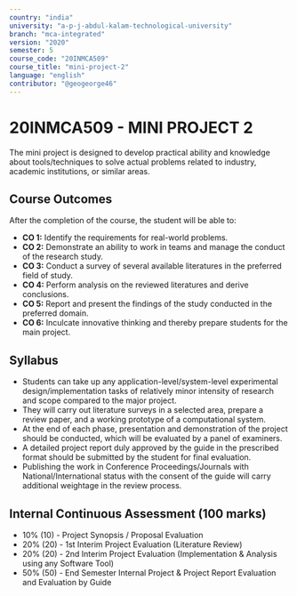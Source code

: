 ```yaml
---
country: "india"
university: "a-p-j-abdul-kalam-technological-university"
branch: "mca-integrated"
version: "2020"
semester: 5
course_code: "20INMCA509"
course_title: "mini-project-2"
language: "english"
contributor: "@geogeorge46"
---
```


# 20INMCA509 - MINI PROJECT 2

The mini project is designed to develop practical ability and knowledge about tools/techniques to solve actual problems related to industry, academic institutions, or similar areas.

## Course Outcomes
After the completion of the course, the student will be able to:

- **CO 1:** Identify the requirements for real-world problems.  
- **CO 2:** Demonstrate an ability to work in teams and manage the conduct of the research study.  
- **CO 3:** Conduct a survey of several available literatures in the preferred field of study.  
- **CO 4:** Perform analysis on the reviewed literatures and derive conclusions.  
- **CO 5:** Report and present the findings of the study conducted in the preferred domain.  
- **CO 6:** Inculcate innovative thinking and thereby prepare students for the main project.

## Syllabus
- Students can take up any application-level/system-level experimental design/implementation tasks of relatively minor intensity of research and scope compared to the major project.  
- They will carry out literature surveys in a selected area, prepare a review paper, and a working prototype of a computational system.  
- At the end of each phase, presentation and demonstration of the project should be conducted, which will be evaluated by a panel of examiners.  
- A detailed project report duly approved by the guide in the prescribed format should be submitted by the student for final evaluation.  
- Publishing the work in Conference Proceedings/Journals with National/International status with the consent of the guide will carry additional weightage in the review process.

## Internal Continuous Assessment (100 marks)
- 10% (10) - Project Synopsis / Proposal Evaluation  
- 20% (20) - 1st Interim Project Evaluation (Literature Review)  
- 20% (20) - 2nd Interim Project Evaluation (Implementation & Analysis using any Software Tool)  
- 50% (50) - End Semester Internal Project & Project Report Evaluation and Evaluation by Guide
